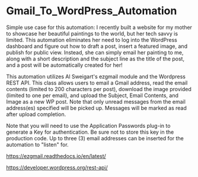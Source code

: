 # Gmail_To_WordPress_Automation

Simple use case for this automation: I recently built a website for my mother to showcase her beautiful paintings to the world, but her tech savvy is limited. This automation eliminates her need to log into the WordPress dashboard and figure out how to draft a post, insert a featured image, and publish for public view. Instead, she can simply email her painting to me, along with a short description and the subject line as the title of the post, and a post will be automatically created for her!

This automation utilizes Al Sweigart's ezgmail module and the Wordpress REST API. This class allows users to email a Gmail address, read the email contents (limited to 200 characters per post), download the image provided (limited to one per email), and upload the Subject, Email Contents, and Image as a new WP post. Note that only unread messages from the email address(es) specified will be picked up. Messages will be marked as read after upload completion.

Note that you will need to use the Application Passwords plug-in to generate a Key for authentication. Be sure not to store this key in the production code. Up to three (3) email addresses can be inserted for the automation to "listen" for.

https://ezgmail.readthedocs.io/en/latest/

https://developer.wordpress.org/rest-api/


